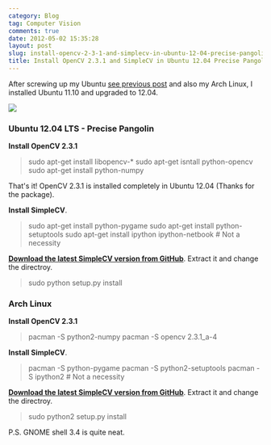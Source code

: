 ```yaml
---
category: Blog
tag: Computer Vision
comments: true
date: 2012-05-02 15:35:28
layout: post
slug: install-opencv-2-3-1-and-simplecv-in-ubuntu-12-04-precise-pangolin-arch-linux
title: Install OpenCV 2.3.1 and SimpleCV in Ubuntu 12.04 Precise Pangolin, Arch Linux
---
```


After screwing up my Ubuntu [see previous post](http://jayrambhia.wordpress.com/2012/04/27/precise-pangolin-ubuntu-12-04-lts/) and also my Arch Linux, I installed Ubuntu 11.10 and upgraded to 12.04.

[![](http://www.jayrambhia.com/blog/wp-content/uploads/2012/05/simplecv-on-ubuntu12-04-precise-pangolin.png)](http://www.jayrambhia.com/blog/wp-content/uploads/2012/05/simplecv-on-ubuntu12-04-precise-pangolin.png)



### **Ubuntu 12.04 LTS - Precise Pangolin**


**Install OpenCV 2.3.1**


> sudo apt-get install libopencv-*
sudo apt-get isntall python-opencv
sudo apt-get install python-numpy


That's it! OpenCV 2.3.1 is installed completely in Ubuntu 12.04 (Thanks for the package).

**Install SimpleCV**.


> sudo apt-get install python-pygame
sudo apt-get install python-setuptools
sudo apt-get install ipython ipython-netbook # Not a necessity


**[Download the latest SimpleCV version from GitHub](https://github.com/ingenuitas/SimpleCV/downloads)**.
Extract it and change the directroy.


> sudo python setup.py install






### **Arch Linux**


**Install OpenCV 2.3.1**


> pacman -S python2-numpy
pacman -S opencv 2.3.1_a-4


**Install SimpleCV**.


> pacman -S python-pygame
pacman -S python2-setuptools
pacman -S ipython2 # Not a necessity


**[Download the latest SimpleCV version from GitHub](https://github.com/ingenuitas/SimpleCV/downloads)**.
Extract it and change the directroy.


> sudo python2 setup.py install



P.S. GNOME shell 3.4 is quite neat.
